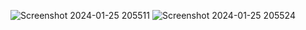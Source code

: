 ![Screenshot 2024-01-25 205511](https://github.com/Amisha0971/NAVIGATION-BUTTONS-HTML-CSS/assets/136344215/3475e0f3-5ea1-44ec-b457-5ad836ef66d5)
![Screenshot 2024-01-25 205524](https://github.com/Amisha0971/NAVIGATION-BUTTONS-HTML-CSS/assets/136344215/7e54ba00-946d-432f-b39b-654c08e7d3ae)
